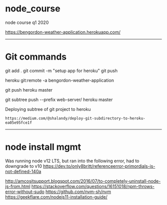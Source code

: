 # node_course
node course q1 2020


https://bengordon-weather-application.herokuapp.com/

---

# Git commands

git add .
git commit -m "setup app for heroku"
git push

heroku git:remote -a bengordon-weather-application

git push heroku master

git subtree push --prefix web-server/ heroku master

Deploying subtree of git project to heroku

    https://medium.com/@shalandy/deploy-git-subdirectory-to-heroku-ea05e95fce1f

---

# node install mgmt

Was running node v12 LTS, but ran into the following error, had to downgrade to v10
https://dev.to/only8britt/referenceerror-primordials-is-not-defined-140a


http://amcositsupport.blogspot.com/2016/07/to-completely-uninstall-node-js-from.html
https://stackoverflow.com/questions/16151018/npm-throws-error-without-sudo
https://github.com/nvm-sh/nvm
https://geekflare.com/nodejs11-installation-guide/





